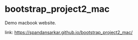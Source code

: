 # bootstrap_project2_mac

Demo macbook website.

link: https://spandansarkar.github.io/bootstrap_project2_mac/
